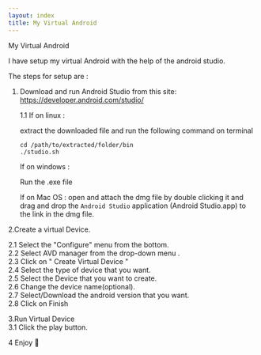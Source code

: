 ```yaml
---
layout: index
title: My Virtual Android
---
```

My Virtual Android  

I have setup my virtual Android with the help of the android studio.  

The steps for setup are :  

1. Download and run Android Studio from this site:  
    https://developer.android.com/studio/  
    
    1.1
    If on linux :  
    
    extract the downloaded file and run the following command on terminal
    
    ```
    cd /path/to/extracted/folder/bin  
    ./studio.sh
    ```  
    
    If on windows : 

    Run the .exe file
    
    If on Mac OS :
    open and attach the dmg file by double clicking it and drag and drop the ```Android Studio``` application (Android Studio.app) to the link in the 
    dmg file.
          
2.Create a virtual Device.  

   2.1 
   Select the "Configure" menu from the bottom.  
   2.2
   Select AVD manager from the drop-down menu .  
   2.3 
   Click on " Create Virtual Device "  
   2.4
   Select the type of device that you want.  
   2.5 
   Select the Device that you want to create.  
   2.6 
   Change the device name(optional).  
   2.7 
   Select/Download the android version that you want.  
   2.8 
   Click on Finish  

3.Run Virtual Device  
   3.1 Click the play button.    

4 Enjoy 🙂  
